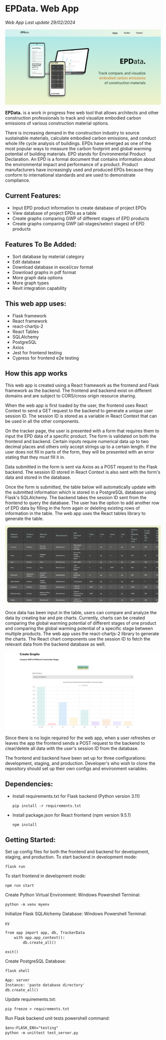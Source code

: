 # EPData. Web App

_Web App Last update 29/02/2024_

![Homepage](images/README_HomePic.png)

**EPD****ata****.** is a work in progress free web tool that allows architects and other construction professionals to track and visualize embodied carbon emissions of various construction material options.

There is increasing demand in the construction industry to source sustainable materials, calculate embodied carbon emissions, and conduct whole life cycle analysis of buildings. EPDs have emerged as one of the most popular ways to measure the carbon footprint and global warming potential of building materials. EPD stands for Environmental Product Declaration. An EPD is a formal document that contains information about the environmental impact and performance of a product. Product manufacturers have increasingly used and produced EPDs because they conform to international standards and are used to demonstrate compliance.

## Current Features:
* Input EPD product information to create database of project EPDs
* View database of project EPDs as a table
* Create graphs comparing GWP of different stages of EPD products
* Create graphs comparing GWP (all-stages/select stages) of EPD products

## Features To Be Added:
* Sort database by material category
* Edit database
* Download database in excel/csv format
* Download graphs in pdf format
* More graph data options
* More graph types
* Revit integration capability

## This web app uses:
* Flask framework
* React framework
* react-chartjs-2
* React Tables
* SQLAlchemy
* PostgreSQL
* Axios
* Jest for frontend testing
* Cypress for frontend e2e testing

## How this app works
This web app is created using a React framework as the frontend and Flask framework as the backend. The frontend and backend exist on different domains and are subject to CORS/cross origin resource sharing.

When the web app is first loaded by the user, the frontend uses React Context to send a GET request to the backend to generate a unique user session ID. The session ID is stored as a variable in React Context that can be used in all the other components.

On the tracker page, the user is presented with a form that requires them to input the EPD data of a specific product. The form is validated on both the frontend and backend. Certain inputs require numerical data up to two decimal places and others only accept strings up to a certain length. If the user does not fill in parts of the form, they will be presented with an error stating that they must fill it in.

Data submitted in the form is sent via Axios as a POST request to the Flask backend. The session ID stored in React Context is also sent with the form's data and stored in the database.

Once the form is submitted, the table below will automatically update with the submitted information which is stored in a PostgreSQL database using Flask's SQLAlchemy. The backend takes the session ID sent from the frontend to query the database. The user has the option to add another row of EPD data by filling in the form again or deleting existing rows of information in the table. The web app uses the React tables library to generate the table.

![EPD Tracker Table](images/TableShot1.jpg)

Once data has been input in the table, users can compare and analyze the data by creating bar and pie charts. Currently, charts can be created comparing the global warming potential of different stages of one product and comparing the global warming potential of a specific stage between multiple products. The web app uses the react-chartjs-2 library to generate the charts. The React chart components use the session ID to fetch the relevant data from the backend database as well.

![EPD Tracker Graphs](images/GraphPic.jpg)

Since there is no login required for the web app, when a user refreshes or leaves the app the frontend sends a POST request to the backend to clear/delete all data with the user's session ID from the database.

The frontend and backend have been set up for three configurations: development, staging, and production. Developer's who wish to clone the repository should set up their own configs and environment variables.

## Dependencies:
* Install requirements.txt for Flask backend (Python version 3.11)
	```
	pip install -r requirements.txt
	```
* Install package.json for React frontend (npm version 9.5.1)
	```
	npm install
	```

## Getting Started:
Set up config files for both the frontend and backend for development, staging, and production.
To start backend in development mode:
```
flask run
```
To start frontend in development mode:
```
npm run start
```

Create Python Virtual Environment:
Windows Powershell Terminal:
```
python -m venv myenv
```

Initialize Flask SQLAlchemy Database:
Windows Powershell Terminal:
```
py 
```
```
from app import app, db, TrackerData
	with app.app_context():
		db.create_all()
```
```
exit()
```

Create PostgreSQL Database:
```
flask shell
```
```
App: server
Instance: 'paste database directory'
db.create_all()
```

Update requirements.txt:
```
pip freeze > requirements.txt
```

Run Flask backend unit tests powershell command:
```
$env:FLASK_ENV="testing"
python -m unittest test_server.py
```
